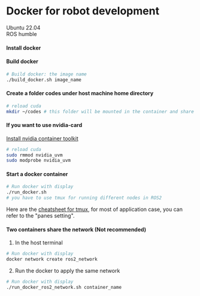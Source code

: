 # Docker for robot development 
Ubuntu 22.04  
ROS humble  

#### Install docker


#### Build docker 
```bash
# Build docker: the image name 
./build_docker.sh image_name

```

#### Create a folder codes under host machine home directory

```bash
# reload cuda
mkdir ~/codes # this folder will be mounted in the container and share the contents
```

#### If you want to use nvidia-card
[Install nvidia container toolkit](https://docs.nvidia.com/datacenter/cloud-native/container-toolkit/latest/install-guide.html#installing-with-apt)

```bash
# reload cuda
sudo rmmod nvidia_uvm
sudo modprobe nvidia_uvm
```
#### Start a docker container
```bash
# Run docker with display 
./run_docker.sh
# you have to use tmux for running different nodes in ROS2
```
Here are the [cheatsheet for tmux](https://tmuxcheatsheet.com/), for most of application case, you can refer to the "panes setting".

#### Two containers share the network (Not recommended)
1. In the host terminal
```bash
# Run docker with display 
docker network create ros2_network

```
2. Run the docker to apply the same network
```bash
# Run docker with display 
./run_docker_ros2_network.sh container_name

```